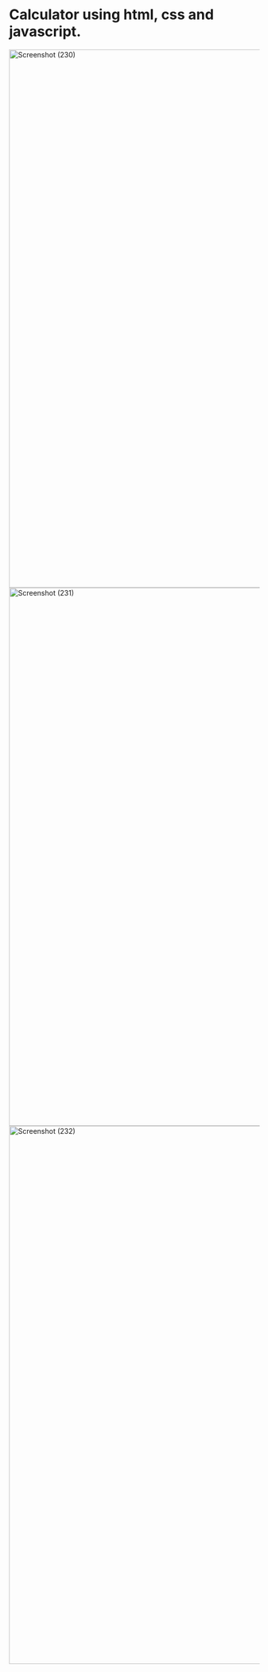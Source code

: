 # Calculator using html, css and javascript.

<img width="1920" height="1080" alt="Screenshot (230)" src="https://github.com/user-attachments/assets/1694ff1f-43ea-46c8-ae1d-5403a8bbb87e" />
<img width="1920" height="1080" alt="Screenshot (231)" src="https://github.com/user-attachments/assets/027a47b0-bb04-4bf6-8643-5a2c28246f52" />
<img width="1920" height="1080" alt="Screenshot (232)" src="https://github.com/user-attachments/assets/9e4032b3-edba-42bc-9ee8-0ef938b85c6e" />


